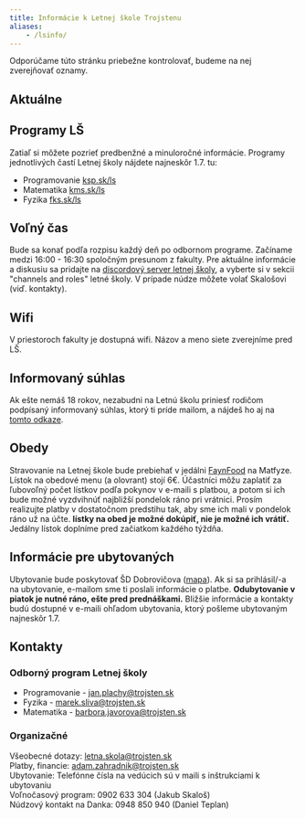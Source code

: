 ```yaml
---
title: Informácie k Letnej škole Trojstenu
aliases: 
    - /lsinfo/
---
```


<div class="alert alert-info">
Odporúčame túto stránku priebežne kontrolovať, budeme na nej zverejňovať oznamy.
</div>

## Aktuálne
<!-- Vrátnica je ráno otvorená od do --->

## Programy LŠ

Zatiaľ si môžete pozrieť predbenžné a minuloročné informácie. Programy jednotlivých častí Letnej školy nájdete najneskôr 1.7. tu:

- Programovanie [ksp.sk/ls](https://ksp.sk/ls)
- Matematika [kms.sk/ls](https://kms.sk/ls/)
- Fyzika [fks.sk/ls](https://fks.sk/ls)

## Voľný čas

Bude sa konať podľa rozpisu každý deň po odbornom programe. Začíname medzi 16:00 - 16:30 spoločným presunom z fakulty. 
Pre aktuálne informácie a diskusiu sa pridajte na [discordový server letnej školy](https://discord.gg/q5kTuDpZbn), a vyberte si v sekcii "channels and roles" letné školy.
V prípade núdze môžete volať Skalošovi (viď. kontakty). 

## Wifi

V priestoroch fakulty je dostupná wifi. Názov a meno siete zverejníme pred LŠ.<!-- Názov siete: **LETNE TABORY** Heslo: **krasneleto24** -->

## Informovaný súhlas

Ak ešte nemáš 18 rokov, nezabudni na Letnú školu priniesť rodičom podpísaný informovaný súhlas, ktorý ti príde mailom, a nájdeš ho aj na [tomto odkaze](https://drive.google.com/file/d/1f00JGVcAR5Q_ZJ1kExzKG_vE3Oo6SdsU/view?usp=drive_link).

## Obedy
Stravovanie na Letnej škole bude prebiehať v jedálni [FaynFood](http://www.freefood.sk/) na Matfyze. Lístok na obedové menu (a olovrant) stojí 6€. Účastníci môžu zaplatiť za ľubovoľný počet lístkov podľa pokynov v e-maili s platbou, a potom si ich bude možné vyzdvihnúť najbližší pondelok ráno pri vrátnici. Prosím realizujte platby v dostatočnom predstihu tak, aby sme ich mali v pondelok ráno už na účte. **lístky na obed je možné dokúpiť, nie je možné ich vrátiť.** Jedálny lístok doplníme pred začiatkom každého týždňa.

## Informácie pre ubytovaných

Ubytovanie bude poskytovať ŠD Dobrovičova ([mapa](https://mapy.com/s/fumeducutu)). Ak si sa prihlásil/-a na ubytovanie, e-mailom sme ti poslali informácie o platbe. **Odubytovanie v piatok je nutné ráno, ešte pred  prednáškami.** Bližšie informácie a kontakty budú dostupné v e-maili ohľadom ubytovania, ktorý pošleme ubytovaným najneskôr 1.7.

## Kontakty

### Odborný program Letnej školy

- Programovanie - jan.plachy@trojsten.sk
- Fyzika -  marek.sliva@trojsten.sk
- Matematika - barbora.javorova@trojsten.sk

### Organizačné

Všeobecné dotazy: letna.skola@trojsten.sk\
Platby, financie: adam.zahradnik@trojsten.sk\
Ubytovanie: Telefónne čísla na vedúcich sú v maili s inštrukciami k ubytovaniu\
Voľnočasový program: 0902 633 304 (Jakub Skaloš)\
Núdzový kontakt na Danka: 0948 850 940 (Daniel Teplan)
